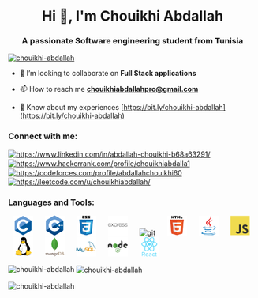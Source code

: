 <h1 align="center">Hi 👋, I'm Chouikhi Abdallah</h1>
<h3 align="center">A passionate Software engineering student from Tunisia</h3>

<p align="left"> <a href="https://github.com/ryo-ma/github-profile-trophy"><img src="https://github-profile-trophy.vercel.app/?username=chouikhi-abdallah" alt="chouikhi-abdallah" /></a> </p>

- 👯 I’m looking to collaborate on **Full Stack applications**

- 📫 How to reach me **chouikhiabdallahpro@gmail.com**

- 📄 Know about my experiences [https://bit.ly/chouikhi-abdallah](https://bit.ly/chouikhi-abdallah)

<h3 align="left">Connect with me:</h3>
<p align="left">
<a href="https://www.linkedin.com/in/abdallah-chouikhi-b68a63291/" target="blank"><img align="center" src="https://raw.githubusercontent.com/rahuldkjain/github-profile-readme-generator/master/src/images/icons/Social/linked-in-alt.svg" alt="https://www.linkedin.com/in/abdallah-chouikhi-b68a63291/" height="30" width="40" /></a>
<a href="https://www.hackerrank.com/profile/chouikhiabdalla1" target="blank"><img align="center" src="https://raw.githubusercontent.com/rahuldkjain/github-profile-readme-generator/master/src/images/icons/Social/hackerrank.svg" alt="https://www.hackerrank.com/profile/chouikhiabdalla1" height="30" width="40" /></a>
<a href="https://codeforces.com/profile/abdallahchouikhi60" target="blank"><img align="center" src="https://raw.githubusercontent.com/rahuldkjain/github-profile-readme-generator/master/src/images/icons/Social/codeforces.svg" alt="https://codeforces.com/profile/abdallahchouikhi60" height="30" width="40" /></a>
<a href="https://leetcode.com/u/chouikhiabdallah/" target="blank"><img align="center" src="https://raw.githubusercontent.com/rahuldkjain/github-profile-readme-generator/master/src/images/icons/Social/leet-code.svg" alt="https://leetcode.com/u/chouikhiabdallah/" height="30" width="40" /></a>
</p>

<h3 align="left">Languages and Tools:</h3>
<p align="left">
  <span style="display: inline-block; margin: 0 10px;">
    <a href="https://www.cprogramming.com/" target="_blank" rel="noreferrer"> <img src="https://raw.githubusercontent.com/devicons/devicon/master/icons/c/c-original.svg" alt="c" width="40" height="40"/> </a>
  </span>
 
  <span style="display: inline-block; margin: 0 10px;">
    <a href="https://www.w3schools.com/cpp/" target="_blank" rel="noreferrer"> <img src="https://raw.githubusercontent.com/devicons/devicon/master/icons/cplusplus/cplusplus-original.svg" alt="cplusplus" width="40" height="40"/> </a>
  </span>
  <span style="display: inline-block; margin: 0 10px;">
    <a href="https://www.w3schools.com/css/" target="_blank" rel="noreferrer"> <img src="https://raw.githubusercontent.com/devicons/devicon/master/icons/css3/css3-original-wordmark.svg" alt="css3" width="40" height="40"/> </a>
  </span>
  <span style="display: inline-block; margin: 0 10px;">
    <a href="https://expressjs.com" target="_blank" rel="noreferrer"> <img src="https://raw.githubusercontent.com/devicons/devicon/master/icons/express/express-original-wordmark.svg" alt="express" width="40" height="40"/> </a>
  </span>
  <span style="display: inline-block; margin: 0 10px;">
    <a href="https://git-scm.com/" target="_blank" rel="noreferrer"> <img src="https://www.vectorlogo.zone/logos/git-scm/git-scm-icon.svg" alt="git" width="40" height="40"/> </a>
  </span>
  <span style="display: inline-block; margin: 0 10px;">
    <a href="https://www.w3.org/html/" target="_blank" rel="noreferrer"> <img src="https://raw.githubusercontent.com/devicons/devicon/master/icons/html5/html5-original-wordmark.svg" alt="html5" width="40" height="40"/> </a>
  </span>
  <span style="display: inline-block; margin: 0 10px;">
    <a href="https://www.java.com" target="_blank" rel="noreferrer"> <img src="https://raw.githubusercontent.com/devicons/devicon/master/icons/java/java-original.svg" alt="java" width="40" height="40"/> </a>
  </span>
  <span style="display: inline-block; margin: 0 10px;">
    <a href="https://developer.mozilla.org/en-US/docs/Web/JavaScript" target="_blank" rel="noreferrer"> <img src="https://raw.githubusercontent.com/devicons/devicon/master/icons/javascript/javascript-original.svg" alt="javascript" width="40" height="40"/> </a>
  </span>
  <span style="display: inline-block; margin: 0 10px;">
    <a href="https://www.linux.org/" target="_blank" rel="noreferrer"> <img src="https://raw.githubusercontent.com/devicons/devicon/master/icons/linux/linux-original.svg" alt="linux" width="40" height="40"/> </a>
  </span>
  <span style="display: inline-block; margin: 0 10px;">
    <a href="https://www.mongodb.com/" target="_blank" rel="noreferrer"> <img src="https://raw.githubusercontent.com/devicons/devicon/master/icons/mongodb/mongodb-original-wordmark.svg" alt="mongodb" width="40" height="40"/> </a>
  </span>
  <span style="display: inline-block; margin: 0 10px;">
    <a href="https://www.mysql.com/" target="_blank" rel="noreferrer"> <img src="https://raw.githubusercontent.com/devicons/devicon/master/icons/mysql/mysql-original-wordmark.svg" alt="mysql" width="40" height="40"/> </a>
  </span>
  <span style="display: inline-block; margin: 0 10px;">
    <a href="https://nodejs.org" target="_blank" rel="noreferrer"> <img src="https://raw.githubusercontent.com/devicons/devicon/master/icons/nodejs/nodejs-original-wordmark.svg" alt="nodejs" width="40" height="40"/> </a>
  </span>
 
  <span style="display: inline-block; margin: 0 10px;">
    <a href="https://reactjs.org/" target="_blank" rel="noreferrer"> <img src="https://raw.githubusercontent.com/devicons/devicon/master/icons/react/react-original-wordmark.svg" alt="react" width="40" height="40"/> </a>
  </span>
</p>

<p><img align="left" src="https://github-readme-stats.vercel.app/api/top-langs?username=chouikhi-abdallah&show_icons=true&locale=en&layout=compact" alt="chouikhi-abdallah" /></p>

<p>&nbsp;<img align="center" src="https://github-readme-stats.vercel.app/api?username=chouikhi-abdallah&show_icons=true&locale=en" alt="chouikhi-abdallah" /></p>

<p><img align="center" src="https://github-readme-streak-stats.herokuapp.com/?user=chouikhi-abdallah&" alt="chouikhi-abdallah" /></p>

